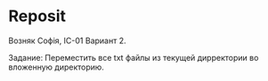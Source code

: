 # Reposit
Возняк Софія, ІС-01
Вариант 2. 

Задание: Переместить все txt файлы из текущей дирректории во вложенную директорию.
